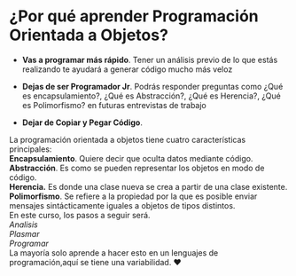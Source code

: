 # ¿Por qué aprender Programación Orientada a Objetos?
-   **Vas a programar más rápido**. Tener un análisis previo de lo que estás realizando te ayudará a generar código mucho más veloz
    
-   **Dejas de ser Programador Jr**. Podrás responder preguntas como ¿Qué es encapsulamiento?, ¿Qué es Abstracción?, ¿Qué es Herencia?, ¿Qué es Polimorfismo? en futuras entrevistas de trabajo
    
-   **Dejar de Copiar y Pegar Código**.

La programación orientada a objetos tiene cuatro características principales:  
**Encapsulamiento**. Quiere decir que oculta datos mediante código.  
**Abstracción**. Es como se pueden representar los objetos en modo de código.  
**Herencia.** Es donde una clase nueva se crea a partir de una clase existente.  
**Polimorfismo**. Se refiere a la propiedad por la que es posible enviar mensajes sintácticamente iguales a objetos de tipos distintos.  
En este curso, los pasos a seguir será.  
_Analisis_  
_Plasmar_  
_Programar_  
La mayoría solo aprende a hacer esto en un lenguajes de programación,aquí se tiene una variabilidad. ❤️
